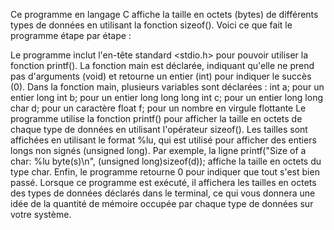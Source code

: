 Ce programme en langage C affiche la taille en octets (bytes) de différents types de données en utilisant la fonction sizeof(). Voici ce que fait le programme étape par étape :

Le programme inclut l'en-tête standard <stdio.h> pour pouvoir utiliser la fonction printf().
La fonction main est déclarée, indiquant qu'elle ne prend pas d'arguments (void) et retourne un entier (int) pour indiquer le succès (0).
Dans la fonction main, plusieurs variables sont déclarées :
int a; pour un entier
long int b; pour un entier long
long long int c; pour un entier long long
char d; pour un caractère
float f; pour un nombre en virgule flottante
Le programme utilise la fonction printf() pour afficher la taille en octets de chaque type de données en utilisant l'opérateur sizeof(). Les tailles sont affichées en utilisant le format %lu, qui est utilisé pour afficher des entiers longs non signés (unsigned long).
Par exemple, la ligne printf("Size of a char: %lu byte(s)\n", (unsigned long)sizeof(d)); affiche la taille en octets du type char.
Enfin, le programme retourne 0 pour indiquer que tout s'est bien passé.
Lorsque ce programme est exécuté, il affichera les tailles en octets des types de données déclarés dans le terminal, ce qui vous donnera une idée de la quantité de mémoire occupée par chaque type de données sur votre système.

